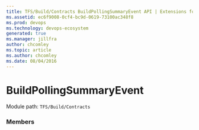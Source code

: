 ```yaml
---
title: TFS/Build/Contracts BuildPollingSummaryEvent API | Extensions for Azure DevOps Services
ms.assetid: ec6f9008-0cf4-bc9d-0619-73100ac348f8
ms.prod: devops
ms.technology: devops-ecosystem
generated: true
ms.manager: jillfra
author: chcomley
ms.topic: article
ms.author: chcomley
ms.date: 08/04/2016
---
```


# BuildPollingSummaryEvent

Module path: `TFS/Build/Contracts`


### Members

